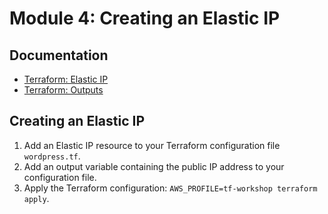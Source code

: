# Module 4: Creating an Elastic IP

## Documentation
* [Terraform: Elastic IP](https://www.terraform.io/docs/providers/aws/r/eip.html)
* [Terraform: Outputs](https://www.terraform.io/intro/getting-started/outputs.html)

## Creating an Elastic IP
1. Add an Elastic IP resource to your Terraform configuration file `wordpress.tf`.
1. Add an output variable containing the public IP address to your configuration file.
1. Apply the Terraform configuration: `AWS_PROFILE=tf-workshop terraform apply`.
